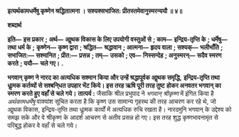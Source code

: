 **इत्यर्थकामधर्मेषु कृष्णेन श्रद्धितात्मना ।** **सश्यक्सभाजित: प्रीतस्तमेवानुस्मरन्ययौ ॥ ४॥** 

**शब्दार्थ** 

**इति—** **इस प्रकार** **; अर्थ—** **आॢथक विकास के लिए उपयोगी वस्तुओं से** **; काम—** **इन्द्रिय-तृप्ति के** **; धर्मेषु—** **तथा धर्म के** **;** **कृष्णेन—** **कृष्ण द्वारा** **; श्रद्धित—** **श्रद्धावान** **; आत्मना—** **हृदय वाला** **; सश्यक्—** **भलीभाँति** **; सभाजित:—** **सश्मानित** **; प्रीत:—** **प्रसन्न** **; तम्—** **उसको** **; एव—** **निस्सन्देह** **; अनुस्मरन्—** **सदैव स्मरण करते** **; ययौ—** **चले गए।** **.** 

**भगवान् कृष्ण ने नारद का अत्यधिक सश्मान किया और उन्हें श्रद्धापूर्वक आॢथक समृद्धि,** **इन्द्रिय-तृप्ति तथा धाॢमक कर्तव्यों से सश्बनि्धत उपहार भेंट किये। इस तरह ऋषि पूरी तरह तुष्ट** **होकर अनवतर भगवान् का स्मरण करते हुए वहाँ से चले गये।** **तात्पर्य :** जैसाकि श्रील प्रभुपाद ने *भगवान् श्रीकृष्ण* में इंगित किया है *अर्थकामधर्मेषु* वाक्यांश सूचित करता है कि कृष्ण उस सामान्य गृहस्थ की तरह आचरण कर रहे थे, जो आॢथक विकास, इन्द्रिय-तृप्ति तथा धाॢमक कार्यों में अत्यधिक रुचि रखता है। नारदमुनि भगवान् के उद्देश्य को समझ सके और वे श्रीकृष्ण के आदर्श आचरण से अतीव प्रसन्न हो गए। इस तरह शुद्ध कृष्णभावनामृत से परिबुद्ध होकर वे वहाँ से चले गये।  